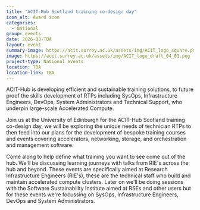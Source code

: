 ```yaml
---
title: "ACIT-Hub Scotland training co-design day"
icon_alt: Award icon
categories:
  - National
group: events
date: 2026-03-TBA
layout: event
summary-image: https://acit.surrey.ac.uk/assets/img/ACIT_logo_square.png
image: https://acit.surrey.ac.uk/assets/img/ACIT_logo_draft_04_01.png
project-type: National events
location: TBA
location-link: TBA
---
```

 
ACIT-Hub is developing efficient and sustainable training solutions, to future proof the skills development of RTPs including SysOps, Infrastructure Engineers, DevOps, System Administrators and Technical Support, who underpin large-scale Accelerated Compute.

Join us at the University of Edinburgh for the ACIT-Hub Scotland training co-design day, we will be exploring the unique needs of technician RTPs to then feed into our plans for the development of bespoke training courses and events covering accelerators, networking, storage, and orchestration and management software.

Come along to help define what training you want to see come out of the hub. We'll be discussing learning journeys with talks from RIE's across the hub and beyond. These events are specifically aimed at Research Infrastructure Engineers (RIE's), these are the technical staff who build and maintain accelerated compute clusters. Later on we'll be doing sessions with the Software Sustainability Institute aimed at RSEs and other users but for these events we're focussing on SysOps, Infrastructure Engineers, DevOps and System Administrators.
